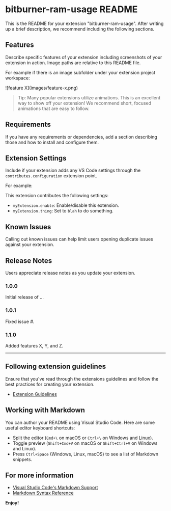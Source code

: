 # bitburner-ram-usage README

This is the README for your extension "bitburner-ram-usage". After writing up a brief description, we recommend including the following sections.

## Features

Describe specific features of your extension including screenshots of your extension in action. Image paths are relative to this README file.

For example if there is an image subfolder under your extension project workspace:

\!\[feature X\]\(images/feature-x.png\)

> Tip: Many popular extensions utilize animations. This is an excellent way to show off your extension! We recommend short, focused animations that are easy to follow.

## Requirements

If you have any requirements or dependencies, add a section describing those and how to install and configure them.

## Extension Settings

Include if your extension adds any VS Code settings through the `contributes.configuration` extension point.

For example:

This extension contributes the following settings:

-  `myExtension.enable`: Enable/disable this extension.
-  `myExtension.thing`: Set to `blah` to do something.

## Known Issues

Calling out known issues can help limit users opening duplicate issues against your extension.

## Release Notes

Users appreciate release notes as you update your extension.

### 1.0.0

Initial release of ...

### 1.0.1

Fixed issue #.

### 1.1.0

Added features X, Y, and Z.

---

## Following extension guidelines

Ensure that you've read through the extensions guidelines and follow the best practices for creating your extension.

-  [Extension Guidelines](https://code.visualstudio.com/api/references/extension-guidelines)

## Working with Markdown

You can author your README using Visual Studio Code. Here are some useful editor keyboard shortcuts:

-  Split the editor (`Cmd+\` on macOS or `Ctrl+\` on Windows and Linux).
-  Toggle preview (`Shift+Cmd+V` on macOS or `Shift+Ctrl+V` on Windows and Linux).
-  Press `Ctrl+Space` (Windows, Linux, macOS) to see a list of Markdown snippets.

## For more information

-  [Visual Studio Code's Markdown Support](http://code.visualstudio.com/docs/languages/markdown)
-  [Markdown Syntax Reference](https://help.github.com/articles/markdown-basics/)

**Enjoy!**

